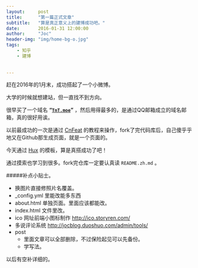 ```yaml
---
layout:     post
title:      "第一篇正式文章"
subtitle:   "算是真正意义上的建博成功吧。"
date:       2016-01-31 12:00:00
author:     "Joc"
header-img: "img/home-bg-o.jpg"
tags:
    - 知乎
    - 建博
   
    
---
```




赶在2016年的1月末，成功搭起了一个小微博。
 
大学的时候就想建站，但一直找不到方向。

很早买了一个域名 **“[`TnT.moe`](http://tnt.moe#//apple_ref/doc/uid/TP40015145-CH13-SW1)”** ，然后用得最多的，是通过QQ邮箱成立的域名邮箱，真的很好用诶。

以前最成功的一次是通过 [CnFeat](http://cnfeat.com/blog/2014/05/10/how-to-build-a-blog/) 的教程来操作，fork了完代码库后，自己傻乎乎地又在Github那生成页面，就是一个页面的。

今天通过 [Hux](http://huangxuan.me/) 的模板，算是真搭成功了吧！

通过摸索也学习到很多。fork完仓库一定要认真读 `README.zh.md` 。

#####补点小贴士。

* 换图片直接修照片名覆盖。
* _config.yml 里能改能多东西
* about.html 单独页面。里面应该都能改。
* index.html 文件里改。
* ico 网址前端小图标制作  http://ico.storyren.com/
* 多说评论系统 http://jocblog.duoshuo.com/admin/tools/
* post
    - 里面文章可以全部删除，不过保险起见可以先备份。
    - 学写法。
    
以后有空补详细的。